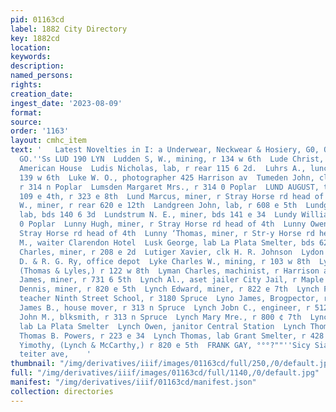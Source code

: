 ```yaml
---
pid: 01163cd
label: 1882 City Directory
key: 1882cd
location: 
keywords: 
description: 
named_persons: 
rights: 
creation_date: 
ingest_date: '2023-08-09'
format: 
source: 
order: '1163'
layout: cmhc_item
text: '   Latest Novelties in I: a Underwear, Neckwear & Hosiery, G0, OG. St@bIG &
  GO.''Ss LUD 190 LYN  Ludden S, W., mining, r 134 w 6th  Lude Christ, miner, bds
  American House  Ludis Nicholas, lab, r rear 115 6 2d.  Luhrs A., lunch-stand, r
  139 w 6th  Luke W. O., photographer 425 Harrison av  Tumeden John, clk C. Boettcher,
  r 314 n Poplar  Lumsden Margaret Mrs., r 314 0 Poplar  LUND AUGUST, tailor and repairer
  109 e 4th, r 323 e 8th  Lund Marcus, miner, r Stray Horse rd head of 4th  Lundaman
  W., miner, r rear 620 e 12th  Landgreen John, lab, r 608 e 5th  Lundguest J. P.,
  lab, bds 140 6 3d  Lundstrum N. E., miner, bds 141 e 34  Lundy William, clk 1311
  0 Poplar  Lunny Hugh, miner, r Stray Horse rd head of 4th  Lunny Owen, miner, r
  Stray Horse rd head of 4th  Lunny ‘Thomas, miner, r Str-y Horse rd head of 4th  Lurscky
  M., waiter Clarendon Hotel  Lusk George, lab La Plata Smelter, bds 628 w Chestnut  Luther
  Charles, miner, r 208 e 2d  Lutiger Xavier, clk H. R. Johnson  Lydon Cole, supt
  D. & R. G. Ry, office depot  Lyke Charles W., mining, r 103 w 8th  Lyles D. Clinton,
  (Thomas & Lyles,) r 122 w 8th  Lyman Charles, machinist, r Harrison av ne cor 14th  Lyman
  James, miner, r 731 6 5th  Lynch Al., aset jailer City Jail, r Maple nw cor Elm  Lynch
  Dennis, miner, r 820 e 5th  Lynch Edward, miner, r 822 e 7th  Lynch Florence Miss,
  teacher Ninth Street School, r 3180 Spruce  Lyno James, Brogpector, r 628 w Chestnut  Lynch
  James B., house mover, r 313 n Spruce  Lynch Jobn C., engineer, r 512 ¢ 10th  Lynch
  John M., blksmith, r 313 n Spruce  Lynch Mary Mre., r 800 ¢ 7th  Lynch Michael,
  lab La Plata Smelter  Lynch Owen, janitor Central Station  Lynch Thomas, constable
  Thomas B. Powers, r 223 e 34  Lynch Thomas, lab Grant Smelter, r 428 w Chestnut  Lynch
  Yimothy, (Lynch & McCarthy,) r 820 e 5th  FRANK GAY, °°°?""''Sicy Sia, a1 ana 2105.
  teiter ave,    '
thumbnail: "/img/derivatives/iiif/images/01163cd/full/250,/0/default.jpg"
full: "/img/derivatives/iiif/images/01163cd/full/1140,/0/default.jpg"
manifest: "/img/derivatives/iiif/01163cd/manifest.json"
collection: directories
---
```

